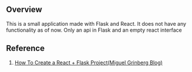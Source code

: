 ## Overview
This is a small application made with Flask and React.
It does not have any functionality as of now. Only an api in Flask and an empty react interface

## Reference
1. [How To Create a React + Flask Project(Miguel Grinberg Blog)](https://blog.miguelgrinberg.com/post/how-to-create-a-react--flask-project)

